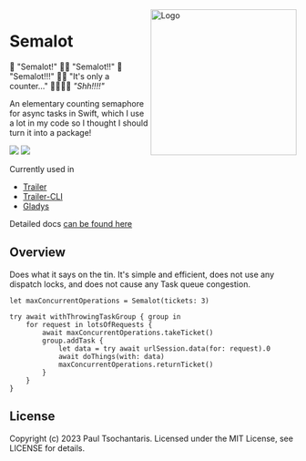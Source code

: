 <img src="https://ptsochantaris.github.io/trailer/SemalotLogo.webp" alt="Logo" width=256 align="right">

# Semalot

👨 "Semalot!" 👨‍🦱 "Semalot!!" 👴 "Semalot!!!" 🤦‍♀️ "It's only a counter…" 👨👨‍🦱👴 _"Shh!!!!"_

An elementary counting semaphore for async tasks in Swift, which I use a lot in my code so I thought I should turn it into a package!

[![](https://img.shields.io/endpoint?url=https%3A%2F%2Fswiftpackageindex.com%2Fapi%2Fpackages%2Fptsochantaris%2Fkey-vine%2Fbadge%3Ftype%3Dswift-versions)](https://swiftpackageindex.com/ptsochantaris/key-vine) [![](https://img.shields.io/endpoint?url=https%3A%2F%2Fswiftpackageindex.com%2Fapi%2Fpackages%2Fptsochantaris%2Fkey-vine%2Fbadge%3Ftype%3Dplatforms)](https://swiftpackageindex.com/ptsochantaris/key-vine)

Currently used in
- [Trailer](https://github.com/ptsochantaris/trailer)
- [Trailer-CLI](https://github.com/ptsochantaris/trailer-cli)
- [Gladys](https://github.com/ptsochantaris/gladys)

Detailed docs [can be found here](https://swiftpackageindex.com/ptsochantaris/semalot/documentation)

## Overview

Does what it says on the tin. It's simple and efficient, does not use any dispatch locks, and does not cause any Task queue congestion.

```
let maxConcurrentOperations = Semalot(tickets: 3)

try await withThrowingTaskGroup { group in
    for request in lotsOfRequests {
        await maxConcurrentOperations.takeTicket()
        group.addTask {
            let data = try await urlSession.data(for: request).0
            await doThings(with: data)
            maxConcurrentOperations.returnTicket()
        }
    }
}
```

## License
Copyright (c) 2023 Paul Tsochantaris. Licensed under the MIT License, see LICENSE for details.
